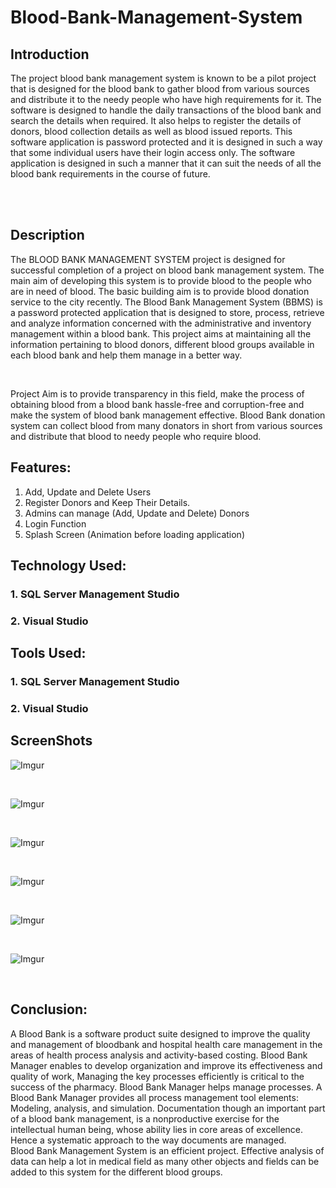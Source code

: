 # Blood-Bank-Management-System

## Introduction
<p>The project blood bank management system is known to be a pilot project that is designed for the blood bank to gather blood from various sources and distribute it to the needy people who have high requirements for it. The software is designed to handle the daily transactions of the blood bank and search the details when required. It also helps to register the details of donors, blood collection details as well as blood issued reports. This software application is password protected and it is designed in such a way that some individual users have their login access only. The software application is designed in such a manner that it can suit the needs of all the blood bank requirements in the course of future.</p>
<br>
<br>

## Description
<p>The BLOOD BANK MANAGEMENT SYSTEM project is designed for successful completion of a project on blood bank management system. The main aim of developing this system is to provide blood to the people who are in need of blood. The basic building aim is to provide blood donation service to the city recently. The Blood Bank Management System (BBMS) is a password protected application that is designed to store, process, retrieve and analyze information concerned with the administrative and inventory management within a blood bank. This project aims at maintaining all the information pertaining to blood donors, different blood groups available in each blood bank and help them manage in a better way.</p>
<br>
<p>Project Aim is to provide transparency in this field, make the process of obtaining blood from a blood bank hassle-free and corruption-free and make the system of blood bank management effective. Blood Bank donation system can collect blood from many donators in short from various sources and distribute that blood to needy people who require blood.</p>

## Features:
<ol>
<li>Add, Update and Delete Users</li>
<li>Register Donors and Keep Their Details.</li>
<li>Admins can manage (Add, Update and Delete) Donors</li>
<li>Login Function</li>
<li>Splash Screen (Animation before loading application)</li>
</ol>

## Technology Used:
### 1.	SQL Server Management Studio
### 2.	Visual Studio

## Tools Used:
### 1.	SQL Server Management Studio
### 2.	Visual Studio

## ScreenShots
![Imgur](https://i.imgur.com/1H9Jkr6.png)

<br>

![Imgur](https://i.imgur.com/JsqG71l.png)

<br>

![Imgur](https://i.imgur.com/3TGtEcx.png)

<br>

![Imgur](https://i.imgur.com/DozsvQx.png)

<br>

![Imgur](https://i.imgur.com/XtQuY29.png)

<br>

![Imgur](https://i.imgur.com/Xh6AbQm.png)

<br>

## Conclusion:
<p>A Blood Bank is a software product suite designed to improve the quality and management of bloodbank and hospital health care management in the areas of health process analysis and activity-based costing. Blood Bank Manager enables to develop organization and improve its effectiveness and quality of work, Managing the key processes efficiently is critical to the success of the pharmacy. Blood Bank Manager helps manage processes. A Blood Bank Manager provides all process management tool elements:
<br>
Modeling, analysis, and simulation. Documentation though an important part of a blood bank management, is a nonproductive exercise for the intellectual human being, whose ability lies in core areas of excellence. Hence a systematic approach to the way documents are managed.
<br>
Blood Bank Management System is an efficient project. Effective analysis of data can help a lot in medical field as many other objects and fields can be added to this system for the different blood groups.</p>

